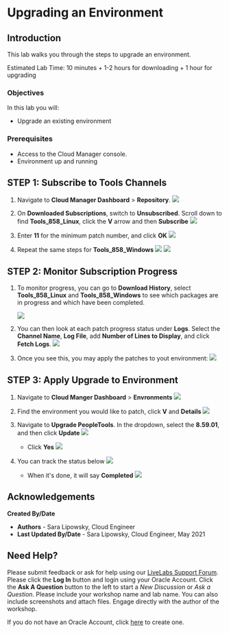 # Upgrading an Environment

## Introduction
This lab walks you through the steps to upgrade an environment.

Estimated Lab Time: 10 minutes + 1-2 hours for downloading + 1 hour for upgrading

### Objectives
In this lab you will:
* Upgrade an existing environment

### Prerequisites
- Access to the Cloud Manager console.
- Environment up and running

## **STEP 1**: Subscribe to Tools Channels

1.  Navigate to **Cloud Manager Dashboard** > **Repository**. 
    ![](./images/repo.png "")

2.  On **Downloaded Subscriptions**, switch to **Unsubscribed**. Scroll down to find **Tools\_858\_Linux**, click the **V** arrow and then **Subscribe**
    ![](./images/lin59subscribe.png "")


3. Enter **11** for the minimum patch number, and click **OK**
    ![](./images/lin59number.png "")

4. Repeat the same steps for **Tools\_858\_Windows**
    ![](./images/win59subscribe.png "")
    ![](./images/win59number.png "")

## **STEP 2**: Monitor Subscription Progress

1. To monitor progress, you can go to **Download History**, select **Tools\_858\_Linux** and **Tools\_858\_Windows** to see which packages are in progress and which have been completed.

    ![](./images/patchlist59.png "")
2. You can then look at each patch progress status under **Logs**. Select the **Channel Name**, **Log File**, add **Number of Lines to Display**, and click **Fetch Logs**.
    ![](./images/logs59.png "")

3. Once you see this, you may apply the patches to yout environment:
    ![](./images/859done.png "")

## **STEP 3**: Apply Upgrade to Environment

1. Navigate to **Cloud Manger Dashboard** > **Envronments**
    ![](./images/env.png "")

2. Find the environment you would like to patch, click **V** and **Details**
    ![](./images/details.png "")
3. Navigate to **Upgrade PeopleTools**. In the dropdown, select the **8.59.01**, and then click **Update**
    ![](./images/upgrade59.png "")
    - Click **Yes**
    ![](./images/yes59.png "")
4. You can track the status below 
    ![](./images/status59.png "")

    - When it's done, it will say **Completed**
    ![](./images/complete59.png "")

## Acknowledgements

**Created By/Date**   
* **Authors** - Sara Lipowsky, Cloud Engineer
* **Last Updated By/Date** - Sara Lipowsky, Cloud Engineer, May 2021

## Need Help?
Please submit feedback or ask for help using our [LiveLabs Support Forum](https://community.oracle.com/tech/developers/categories/Migrate%20SaaS%20to%20OCI). Please click the **Log In** button and login using your Oracle Account. Click the **Ask A Question** button to the left to start a *New Discussion* or *Ask a Question*.  Please include your workshop name and lab name.  You can also include screenshots and attach files.  Engage directly with the author of the workshop.

If you do not have an Oracle Account, click [here](https://profile.oracle.com/myprofile/account/create-account.jspx) to create one.